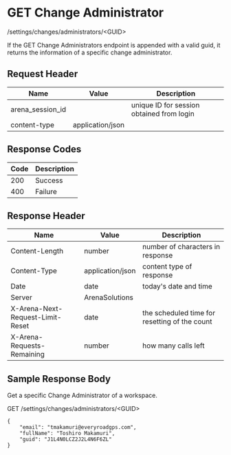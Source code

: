 # GET Change Administrator
/settings/changes/administrators/&lt;GUID&gt;

If the GET Change Administrators endpoint is appended with a valid guid, it returns the information of a specific change administrator.

## Request Header

| Name | Value | Description |
|  --- |  --- |  --- | 
| arena_session_id |   | unique ID for session obtained from login |
| content\-type | application/json |   |

## Response Codes

| Code | Description |
|  --- |  --- | 
| 200 | Success |
| 400 | Failure |

## Response Header

| Name | Value | Description |
|  --- |  --- |  --- | 
| Content\-Length | number | number of characters in response |
| Content\-Type | application/json | content type of response |
| Date | date | today's date and time |
| Server | ArenaSolutions |   |
| X\-Arena\-Next\-Request\-Limit\-Reset  | date | the scheduled time for resetting of the count |
| X\-Arena\-Requests\-Remaining  | number | how many calls left |

## Sample Response Body
Get a specific Change Administrator of  a workspace.



GET /settings/changes/administrators/&lt;GUID&gt;

```
{
    "email": "tmakamuri@everyroadgps.com",
    "fullName": "Toshiro Makamuri",
    "guid": "J1L4N0LCZ2J2L4N6F6ZL"
}
```
